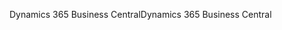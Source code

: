 <span data-ttu-id="5a105-101">Dynamics 365 Business Central</span><span class="sxs-lookup"><span data-stu-id="5a105-101">Dynamics 365 Business Central</span></span>
